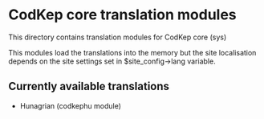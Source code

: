 # CodKep core translation modules
This directory contains translation modules for CodKep core (sys)

This modules load the translations into the memory but the site localisation
depends on the site settings set in $site_config->lang variable.


Currently available translations
--------------------------------

- Hunagrian (codkephu module)
